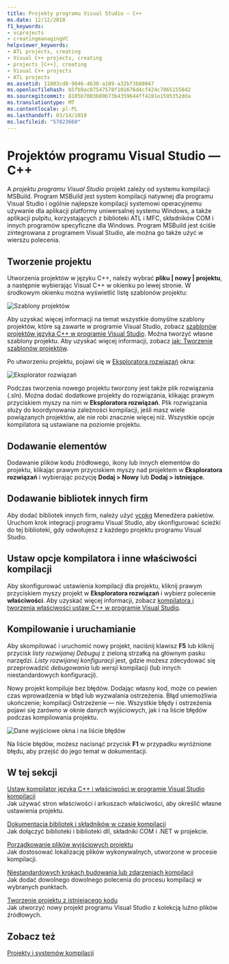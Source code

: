 ```yaml
---
title: Projekty programu Visual Studio — C++
ms.date: 12/12/2018
f1_keywords:
- vcprojects
- creatingmanagingVC
helpviewer_keywords:
- ATL projects, creating
- Visual C++ projects, creating
- projects [C++], creating
- Visual C++ projects
- ATL projects
ms.assetid: 11003cd8-9046-4630-a189-a32bf3b88047
ms.openlocfilehash: b5fb9ac87547578f101676d4cf424c7065155842
ms.sourcegitcommit: 8105b7003b89b73b4359644ff4281e1595352dda
ms.translationtype: MT
ms.contentlocale: pl-PL
ms.lasthandoff: 03/14/2019
ms.locfileid: "57823660"
---
```

# <a name="visual-studio-projects---c"></a>Projektów programu Visual Studio — C++

A *projektu programu Visual Studio* projekt zależy od systemu kompilacji MSBuild. Program MSBuild jest system kompilacji natywnej dla programu Visual Studio i ogólnie najlepsze kompilacji systemowi operacyjnemu używanie dla aplikacji platformy uniwersalnej systemu Windows, a także aplikacji pulpitu, korzystających z biblioteki ATL i MFC, składników COM i innych programów specyficzne dla Windows. Program MSBuild jest ściśle zintegrowana z programem Visual Studio, ale można go także użyć w wierszu polecenia. 

## <a name="create-a-project"></a>Tworzenie projektu

Utworzenia projektów w języku C++, należy wybrać **pliku &#124; nowy &#124; projektu**, a następnie wybierając Visual C++ w okienku po lewej stronie. W środkowym okienku można wyświetlić listę szablonów projektu: 

   ![Szablony projektów](../media/vs2017-new-project.png "programu Visual Studio 2017 nowego projektu okna dialogowego")

Aby uzyskać więcej informacji na temat wszystkie domyślne szablony projektów, które są zawarte w programie Visual Studio, zobacz [szablonów projektów języka C++ w programie Visual Studio](reference/visual-cpp-project-types.md). Można tworzyć własne szablony projektu. Aby uzyskać więcej informacji, zobacz [jak: Tworzenie szablonów projektów](/visualstudio/ide/how-to-create-project-templates).

Po utworzeniu projektu, pojawi się w [Eksploratora rozwiązań](/visualstudio/ide/solutions-and-projects-in-visual-studio) okna:

   ![Eksplorator rozwiązań](media/mathlibrary-solution-explorer-153.png)

Podczas tworzenia nowego projektu tworzony jest także plik rozwiązania (.sln). Można dodać dodatkowe projekty do rozwiązania, klikając prawym przyciskiem myszy na nim w **Eksploratora rozwiązań**. Plik rozwiązania służy do koordynowania zależności kompilacji, jeśli masz wiele powiązanych projektów, ale nie robi znacznie więcej niż. Wszystkie opcje kompilatora są ustawiane na poziomie projektu.

## <a name="add-items"></a>Dodawanie elementów

Dodawanie plików kodu źródłowego, ikony lub innych elementów do projektu, klikając prawym przyciskiem myszy nad projektem w **Eksploratora rozwiązań** i wybierając pozycję **Dodaj > Nowy** lub **Dodaj > istniejące**.

## <a name="add-third-party-libraries"></a>Dodawanie bibliotek innych firm

Aby dodać bibliotek innych firm, należy użyć [vcpkg](../vcpkg.md) Menedżera pakietów. Uruchom krok integracji programu Visual Studio, aby skonfigurować ścieżki do tej biblioteki, gdy odwołujesz z każdego projektu programu Visual Studio. 

## <a name="set-compiler-options-and-other-build-properties"></a>Ustaw opcje kompilatora i inne właściwości kompilacji

Aby skonfigurować ustawienia kompilacji dla projektu, kliknij prawym przyciskiem myszy projekt w **Eksploratora rozwiązań** i wybierz polecenie **właściwości**. Aby uzyskać więcej informacji, zobacz [kompilatora i tworzenia właściwości ustaw C++ w programie Visual Studio](working-with-project-properties.md).

## <a name="compile-and-run"></a>Kompilowanie i uruchamianie

Aby skompilować i uruchomić nowy projekt, naciśnij klawisz **F5** lub kliknij przycisk *listy rozwijanej Debuguj* z zieloną strzałką na głównym pasku narzędzi. *Listy rozwijanej konfiguracji* jest, gdzie możesz zdecydować się przeprowadzić *debugowania* lub *wersji* kompilacji (lub innych niestandardowych konfiguracji).

Nowy projekt kompiluje bez błędów. Dodając własny kod, może co pewien czas wprowadzenia w błąd lub wyzwalania ostrzeżenia. Błąd uniemożliwia ukończenie; kompilacji Ostrzeżenie — nie. Wszystkie błędy i ostrzeżenia pojawi się zarówno w oknie danych wyjściowych, jak i na liście błędów podczas kompilowania projektu. 

   ![Dane wyjściowe okna i na liście błędów](../media/vs2017-output-error-list.png)

Na liście błędów, możesz nacisnąć przycisk **F1** w przypadku wyróżnione błędu, aby przejść do jego temat w dokumentacji.

## <a name="in-this-section"></a>W tej sekcji

[Ustaw kompilator języka C++ i właściwości w programie Visual Studio kompilacji](working-with-project-properties.md)<br/>
Jak używać stron właściwości i arkuszach właściwości, aby określić własne ustawienia projektu.

[Dokumentacja bibliotek i składników w czasie kompilacji](adding-references-in-visual-cpp-projects.md)<br/>
Jak dołączyć biblioteki i biblioteki dll, składniki COM i .NET w projekcie.
 
[Porządkowanie plików wyjściowych projektu](how-to-organize-project-output-files-for-builds.md)<br/>
Jak dostosować lokalizację plików wykonywalnych, utworzone w procesie kompilacji.

[Niestandardowych krokach budowania lub zdarzeniach kompilacji](understanding-custom-build-steps-and-build-events.md)<br/>
Jak dodać dowolnego dowolnego polecenia do procesu kompilacji w wybranych punktach.

[Tworzenie projektu z istniejącego kodu](how-to-create-a-cpp-project-from-existing-code.md)<br/>
Jak utworzyć nowy projekt programu Visual Studio z kolekcją luźno plików źródłowych.

## <a name="see-also"></a>Zobacz też

[Projekty i systemów kompilacji](projects-and-build-systems-cpp.md)<br>
